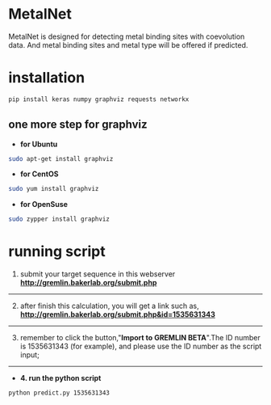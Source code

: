 # MetalNet 

MetalNet is designed for detecting metal binding sites with coevolution data. And metal binding sites and metal type will be offered if predicted.

# installation
```bash
pip install keras numpy graphviz requests networkx
```
## one more step for graphviz 
- **for Ubuntu**
```bash
sudo apt-get install graphviz
```
- **for CentOS**
```bash
sudo yum install graphviz
```
- **for OpenSuse**
```bash
sudo zypper install graphviz
```
# running script
1. submit your target sequence in this webserver
**http://gremlin.bakerlab.org/submit.php**
------------------
2. after finish this calculation, you will get a link such as, 
**http://gremlin.bakerlab.org/submit.php&id=1535631343**
------------------
3. remember to click the button,"**Import to GREMLIN BETA**".The ID number is 1535631343 (for example), and please use the ID number as the script input;
------------------ 
- **4. run the python script**
```bash
python predict.py 1535631343
```
